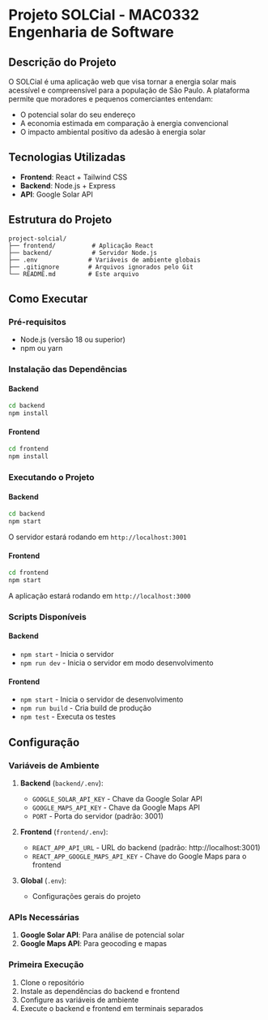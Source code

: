 # Projeto SOLCial - MAC0332 Engenharia de Software

## Descrição do Projeto

O SOLCial é uma aplicação web que visa tornar a energia solar mais acessível e compreensível para a população de São Paulo. A plataforma permite que moradores e pequenos comerciantes entendam:

- O potencial solar do seu endereço
- A economia estimada em comparação à energia convencional
- O impacto ambiental positivo da adesão à energia solar

## Tecnologias Utilizadas

- **Frontend**: React + Tailwind CSS
- **Backend**: Node.js + Express
- **API**: Google Solar API

## Estrutura do Projeto

```
project-solcial/
├── frontend/          # Aplicação React
├── backend/           # Servidor Node.js
├── .env              # Variáveis de ambiente globais
├── .gitignore        # Arquivos ignorados pelo Git
└── README.md         # Este arquivo
```

## Como Executar

### Pré-requisitos
- Node.js (versão 18 ou superior)
- npm ou yarn

### Instalação das Dependências

#### Backend
```bash
cd backend
npm install
```

#### Frontend
```bash
cd frontend
npm install
```

### Executando o Projeto

#### Backend
```bash
cd backend
npm start
```
O servidor estará rodando em `http://localhost:3001`

#### Frontend
```bash
cd frontend
npm start
```
A aplicação estará rodando em `http://localhost:3000`

### Scripts Disponíveis

#### Backend
- `npm start` - Inicia o servidor
- `npm run dev` - Inicia o servidor em modo desenvolvimento

#### Frontend
- `npm start` - Inicia o servidor de desenvolvimento
- `npm run build` - Cria build de produção
- `npm test` - Executa os testes

## Configuração

### Variáveis de Ambiente

1. **Backend** (`backend/.env`):
   - `GOOGLE_SOLAR_API_KEY` - Chave da Google Solar API
   - `GOOGLE_MAPS_API_KEY` - Chave da Google Maps API
   - `PORT` - Porta do servidor (padrão: 3001)

2. **Frontend** (`frontend/.env`):
   - `REACT_APP_API_URL` - URL do backend (padrão: http://localhost:3001)
   - `REACT_APP_GOOGLE_MAPS_API_KEY` - Chave do Google Maps para o frontend

3. **Global** (`.env`):
   - Configurações gerais do projeto

### APIs Necessárias

1. **Google Solar API**: Para análise de potencial solar
2. **Google Maps API**: Para geocoding e mapas

### Primeira Execução

1. Clone o repositório
2. Instale as dependências do backend e frontend
3. Configure as variáveis de ambiente
4. Execute o backend e frontend em terminais separados


